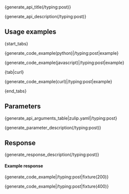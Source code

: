 {generate_api_title(/typing:post)}

{generate_api_description(/typing:post)}

## Usage examples

{start_tabs}

{generate_code_example(python)|/typing:post|example}

{generate_code_example(javascript)|/typing:post|example}

{tab|curl}

{generate_code_example(curl)|/typing:post|example}

{end_tabs}

## Parameters

{generate_api_arguments_table|zulip.yaml|/typing:post}

{generate_parameter_description(/typing:post)}

## Response

{generate_response_description(/typing:post)}

#### Example response

{generate_code_example|/typing:post|fixture(200)}

{generate_code_example|/typing:post|fixture(400)}
